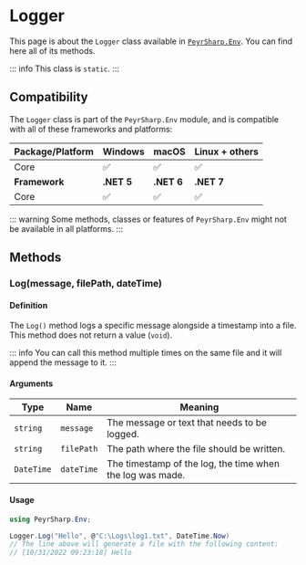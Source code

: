 # Logger
This page is about the `Logger` class available in [`PeyrSharp.Env`](/env.md).
You can find here all of its methods.

::: info
This class is `static`.
:::

## Compatibility

The `Logger` class is part of the `PeyrSharp.Env` module, and is compatible with all of these frameworks and platforms:

| Package/Platform 	| Windows 	| macOS 	| Linux + others 	|
|------------------	|---------	|-------	|----------------	|
| Core            	| ✅       	| ✅     	| ✅              	|
| **Framework**         | **.NET 5** | **.NET 6**  | **.NET 7** |
| Core            	| ✅       	| ✅     	| ✅              	|

::: warning
Some methods, classes or features of `PeyrSharp.Env` might not be available in all platforms.
:::

## Methods
### Log(message, filePath, dateTime)
#### Definition
The `Log()` method logs a specific message alongside a timestamp into a file. This method does not return a value (`void`).

::: info
You can call this method multiple times on the same file and it will append the message to it.
:::

#### Arguments

| Type       	| Name       	| Meaning                                                   	|
|------------	|------------	|-----------------------------------------------------------	|
| `string`   	| `message`  	| The message or text that needs to be logged.              	|
| `string`   	| `filePath` 	| The path where the file should be written.                	|
| `DateTime` 	| `dateTime` 	| The timestamp of the log, the time when the log was made. 	|

#### Usage

~~~ c#
using PeyrSharp.Env;

Logger.Log("Hello", @"C:\Logs\log1.txt", DateTime.Now)
// The line above will generate a file with the following content:
// [10/31/2022 09:23:18] Hello
~~~